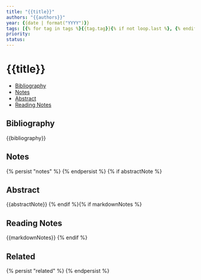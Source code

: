 ```yaml
---
title: "{{title}}"
authors: "{{authors}}"
year: {{date | format("YYYY")}}
tags: [{% for tag in tags %}{{tag.tag}}{% if not loop.last %}, {% endif %}{% endfor %}]
priority:
status:
---
```

# {{title}}

- [Bibliography](#bibliography)
- [Notes](#notes)
- [Abstract](#abstract)
- [Reading Notes](#reading-notes)

## Bibliography
{{bibliography}}
## Notes
{% persist "notes" %}
{% endpersist %}
{% if abstractNote %}
## Abstract
{{abstractNote}}
{% endif %}{% if markdownNotes %}
## Reading Notes
{{markdownNotes}}
{% endif %}
## Related
{% persist "related" %}
{% endpersist %}
